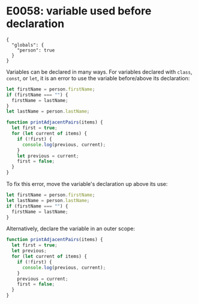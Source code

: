 # E0058: variable used before declaration

```config-for-examples
{
  "globals": {
    "person": true
  }
}
```

Variables can be declared in many ways. For variables declared with `class`,
`const`, or `let`, it is an error to use the variable before/above its
declaration:

```javascript
let firstName = person.firstName;
if (firstName === "") {
  firstName = lastName;
}
let lastName = person.lastName;

function printAdjacentPairs(items) {
  let first = true;
  for (let current of items) {
    if (!first) {
      console.log(previous, current);
    }
    let previous = current;
    first = false;
  }
}
```

To fix this error, move the variable's declaration up above its use:

```javascript
let firstName = person.firstName;
let lastName = person.lastName;
if (firstName === "") {
  firstName = lastName;
}
```

Alternatively, declare the variable in an outer scope:

```javascript
function printAdjacentPairs(items) {
  let first = true;
  let previous;
  for (let current of items) {
    if (!first) {
      console.log(previous, current);
    }
    previous = current;
    first = false;
  }
}
```
